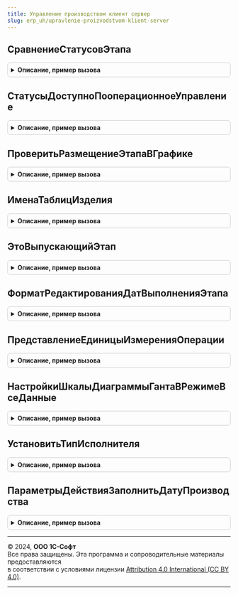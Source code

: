```yaml
---
title: Управление производством клиент сервер
slug: erp_uh/upravlenie-proizvodstvom-klient-server
---
```



## СравнениеСтатусовЭтапа
<details style="margin: 1em 0; padding: 0.5em; border: 1px solid #ccc; border-radius: 6px;">

<summary style="font-weight: bold; cursor: pointer;">Описание, пример вызова</summary>

```bsl

// Функция для сравнения статусов
//
// Параметры:
//  Значение1	 - ПеречислениеСсылка.СтатусыЭтаповПроизводства2_2 - Первое значение сравнения.
//  Значение2	 - ПеречислениеСсылка.СтатусыЭтаповПроизводства2_2 - Второе значение сравнения.
//
// Возвращаемое значение:
//   - Число - Результат < 0 - первое значение меньше второго.
//             Результат > 0 - первое значение больше второго.
//             Результат = 0 - первое значение равно второму.
//
Функция СравнениеСтатусовЭтапа(Значение1, Значение2) Экспорт
```

Пример вызова
```bsl
Результат = УправлениеПроизводствомКлиентСервер.СравнениеСтатусовЭтапа(Значение1, Значение2) 
```
</details>

## СтатусыДоступноПооперационноеУправление
<details style="margin: 1em 0; padding: 0.5em; border: 1px solid #ccc; border-radius: 6px;">

<summary style="font-weight: bold; cursor: pointer;">Описание, пример вызова</summary>

```bsl

// Возвращает статусы документа, в которых доступно пооперационное управление этапом производства.
//
// Параметры:
//  Параметры	 - ДанныеФормыСтруктура, Структура	 - структура, содержащая параметры подразделения.
//
// Возвращаемое значение:
//  Массив - массив статусов документа.
//
Функция СтатусыДоступноПооперационноеУправление(Параметры) Экспорт
```

Пример вызова
```bsl
Результат = УправлениеПроизводствомКлиентСервер.СтатусыДоступноПооперационноеУправление(Параметры) 
```
</details>

## ПроверитьРазмещениеЭтапаВГрафике
<details style="margin: 1em 0; padding: 0.5em; border: 1px solid #ccc; border-radius: 6px;">

<summary style="font-weight: bold; cursor: pointer;">Описание, пример вызова</summary>

```bsl

// Обработка проверки размещения этапа в графике
//
// Параметры:
//  ГрафикПроизводства - см. СтруктураРазмещенияЭтапаВГрафике
//  Ссылка - ДокументСсылка.ЭтапПроизводства2_2 - этап производства
//  ПутьКДанным - Строка - путь к данным (путь к реквизиту формы)
//  Отказ - Булево - выходной параметр.
//
Процедура ПроверитьРазмещениеЭтапаВГрафике(ГрафикПроизводства, Ссылка, ПутьКДанным, Отказ) Экспорт
```

Пример вызова
```bsl
УправлениеПроизводствомКлиентСервер.ПроверитьРазмещениеЭтапаВГрафике(ГрафикПроизводства, Ссылка, ПутьКДанным, Отказ) 
```
</details>

## ИменаТаблицИзделия
<details style="margin: 1em 0; padding: 0.5em; border: 1px solid #ccc; border-radius: 6px;">

<summary style="font-weight: bold; cursor: pointer;">Описание, пример вызова</summary>

```bsl

// Возвращает список имен таблиц хранящих данные о выходных изделиях этапа
//
// Возвращаемое значение:
//   - Массив - имена таблиц, хранящих данные о выходных изделиях этапа.
//
Функция ИменаТаблицИзделия() Экспорт
```

Пример вызова
```bsl
Результат = УправлениеПроизводствомКлиентСервер.ИменаТаблицИзделия() 
```
</details>

## ЭтоВыпускающийЭтап
<details style="margin: 1em 0; padding: 0.5em; border: 1px solid #ccc; border-radius: 6px;">

<summary style="font-weight: bold; cursor: pointer;">Описание, пример вызова</summary>

```bsl

// Определяет, является ли переданный этап выпускающим продукцию
//
// Параметры:
//  ДанныеЭтапа - Структура - данные этапа
//   *НомерСледующегоЭтапа.
//
// Возвращаемое значение:
//  Булево - Истина, если переданный этап является выпускающий.
//
Функция ЭтоВыпускающийЭтап(ДанныеЭтапа) Экспорт
```

Пример вызова
```bsl
Результат = УправлениеПроизводствомКлиентСервер.ЭтоВыпускающийЭтап(ДанныеЭтапа) 
```
</details>

## ФорматРедактированияДатВыполненияЭтапа
<details style="margin: 1em 0; padding: 0.5em; border: 1px solid #ccc; border-radius: 6px;">

<summary style="font-weight: bold; cursor: pointer;">Описание, пример вызова</summary>

```bsl

// Возвращает формат редактирования дат выполнения этапа.
//
// Возвращаемое значение:
//  Строка - Формат редактирования дат выполнения этапа
//
Функция ФорматРедактированияДатВыполненияЭтапа() Экспорт
```

Пример вызова
```bsl
Результат = УправлениеПроизводствомКлиентСервер.ФорматРедактированияДатВыполненияЭтапа() 
```
</details>

## ПредставлениеЕдиницыИзмеренияОперации
<details style="margin: 1em 0; padding: 0.5em; border: 1px solid #ccc; border-radius: 6px;">

<summary style="font-weight: bold; cursor: pointer;">Описание, пример вызова</summary>

```bsl

// Возвращает представление единицы измерения операции
//
// Параметры:
//  ЕдиницаИзмерения - СправочникСсылка.УпаковкиЕдиницыИзмерения - единица измерения количества операции
//  Количество		 - Число									 - натуральный измеритель операции в физических единицах количества, длины, площади, объема и проч.
//  Сокращать		 - Булево									 - если устанвоен в истина, тогда представление еденицы измерения будет сокращено.
//  КодЯзыка		 - Строка									 - код языка, исспользуемый для вывода локализованных строк.
//
// Возвращаемое значение:
//   - Строка - представление единицы измерения.
//
Функция ПредставлениеЕдиницыИзмеренияОперации(ЕдиницаИзмерения, Количество = 0, Сокращать = Ложь, КодЯзыка = "") Экспорт
```

Пример вызова
```bsl
Результат = УправлениеПроизводствомКлиентСервер.ПредставлениеЕдиницыИзмеренияОперации(ЕдиницаИзмерения, Количество, Сокращать, КодЯзыка);
```
</details>

## НастройкиШкалыДиаграммыГантаВРежимеВсеДанные
<details style="margin: 1em 0; padding: 0.5em; border: 1px solid #ccc; border-radius: 6px;">

<summary style="font-weight: bold; cursor: pointer;">Описание, пример вызова</summary>

```bsl

// Определяет настройки отображения шкалы диаграммы Ганта для адекватного представления
// диаграммы в режиме ВсеДанные (свойство ПоддержкаМасштабаДиаграммыГанта).
//
// Параметры:
//  Начало				 - Дата - начало отображаемого интервала.
//  Окончание			 - Дата - окончание отображаемого интервала.
//  КоличествоИнтервалов - Число - количество интервалов, отображаемых на диаграмме.
//
// Возвращаемое значение:
//  Структура - настройки отображения.
//
Функция НастройкиШкалыДиаграммыГантаВРежимеВсеДанные(Начало, Окончание, КоличествоИнтервалов) Экспорт
```

Пример вызова
```bsl
Результат = УправлениеПроизводствомКлиентСервер.НастройкиШкалыДиаграммыГантаВРежимеВсеДанные(Начало, Окончание, КоличествоИнтервалов) 
```
</details>

## УстановитьТипИсполнителя
<details style="margin: 1em 0; padding: 0.5em; border: 1px solid #ccc; border-radius: 6px;">

<summary style="font-weight: bold; cursor: pointer;">Описание, пример вызова</summary>

```bsl

// Устанавливает тип поля ввода, содержащего исполнителя трудозатрат.
//
// Параметры:
//  Исполнитель							 - ОпределяемыйТип.ИсполнительРабот - значение поля ввода.
//  ИспользоватьБригадныеНаряды			 - Булево - параметр производственного подразделения.
//  УчетТрудозатратВРазрезеСотрудников	 - Булево
//
Процедура УстановитьТипИсполнителя(Исполнитель, ИспользоватьБригадныеНаряды, УчетТрудозатратВРазрезеСотрудников) Экспорт
```

Пример вызова
```bsl
УправлениеПроизводствомКлиентСервер.УстановитьТипИсполнителя(Исполнитель, ИспользоватьБригадныеНаряды, УчетТрудозатратВРазрезеСотрудников) 
```
</details>

## ПараметрыДействияЗаполнитьДатуПроизводства
<details style="margin: 1em 0; padding: 0.5em; border: 1px solid #ccc; border-radius: 6px;">

<summary style="font-weight: bold; cursor: pointer;">Описание, пример вызова</summary>

```bsl

// Возвращает параметры необходимые для выполнения действия "ЗаполнитьДатуПроизводства".
//
// Параметры:
//  ФактическаяДатаПроизводства	 - Дата - фактическая дата производства
//  ПлановаяДатаПроизводства	 - Дата - плановая дата производства.
//
// Возвращаемое значение:
//  Структура - список параметров.
//
Функция ПараметрыДействияЗаполнитьДатуПроизводства(ФактическаяДатаПроизводства = '00010101', ПлановаяДатаПроизводства = '00010101') Экспорт
```

Пример вызова
```bsl
Результат = УправлениеПроизводствомКлиентСервер.ПараметрыДействияЗаполнитьДатуПроизводства(ФактическаяДатаПроизводства, ПлановаяДатаПроизводства);
```
</details>

---

© 2024, **ООО 1С-Софт**  
Все права защищены. Эта программа и сопроводительные материалы предоставляются  
в соответствии с условиями лицензии [Attribution 4.0 International (CC BY 4.0)](https://creativecommons.org/licenses/by/4.0/legalcode).

---
